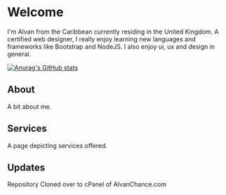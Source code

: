 # Welcome

I'm Alvan from the Caribbean currently residing in the United Kingdom. A certified web designer, I really enjoy learning new languages and frameworks like Bootstrap and NodeJS. I also enjoy ui, ux and design in general.

[![Anurag's GitHub stats](https://github-readme-stats.vercel.app/api?username=alvanchance)](https://github.com/anuraghazra/github-readme-stats)

## About

A bit about me.

## Services
A page depicting services offered.

## Updates
Repository Cloned over to cPanel of AlvanChance.com
